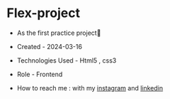 # Flex-project

- As the first practice project🙂

- Created - 2024-03-16

- Technologies Used - Html5 , css3 

- Role - Frontend

- How to reach me : with my [instagram](https://www.instagram.com/negar.ebn_web) and [linkedin](https://www.linkedin.com/in/negar-ebneali)

